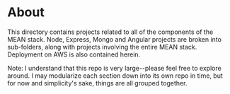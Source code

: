 # About
This directory contains projects related to all of the components of the MEAN stack. Node, Express, Mongo and Angular projects are broken into sub-folders, along with projects involving the entire MEAN stack. Deployment on AWS is also contained herein.

Note: I understand that this repo is very large--please feel free to explore around. I may modularize each section down into its own repo in time, but for now and simplicity's sake, things are all grouped together.
